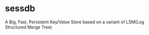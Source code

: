 sessdb
======

A Big, Fast, Persistent Key/Value Store based on a variant of LSM(Log Structured Merge Tree)
